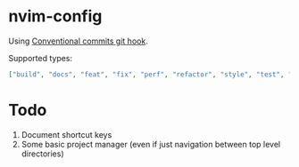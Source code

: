 # nvim-config

Using [Conventional commits git hook](https://github.com/tapsellorg/conventional-commits-git-hook).

Supported types:

```json
["build", "docs", "feat", "fix", "perf", "refactor", "style", "test", "chore"]
```

# Todo

1. Document shortcut keys
2. Some basic project manager (even if just navigation between top level directories)
